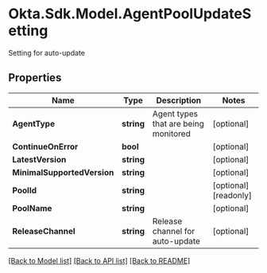 # Okta.Sdk.Model.AgentPoolUpdateSetting
Setting for auto-update

## Properties

Name | Type | Description | Notes
------------ | ------------- | ------------- | -------------
**AgentType** | **string** | Agent types that are being monitored | [optional] 
**ContinueOnError** | **bool** |  | [optional] 
**LatestVersion** | **string** |  | [optional] 
**MinimalSupportedVersion** | **string** |  | [optional] 
**PoolId** | **string** |  | [optional] [readonly] 
**PoolName** | **string** |  | [optional] 
**ReleaseChannel** | **string** | Release channel for auto-update | [optional] 

[[Back to Model list]](../README.md#documentation-for-models) [[Back to API list]](../README.md#documentation-for-api-endpoints) [[Back to README]](../README.md)

